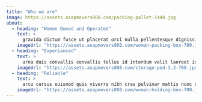 ```yaml
---
title: "Who we are"
image: https://assets.asapmovers808.com/packing-pallet-1440.jpg
about:
  - heading: "Women Owned and Operated"
    text: >
      gravida dictum fusce ut placerat orci nulla pellentesque dignissim enim sit amet venenatis urna cursus eget nunc scelerisque viverra mauris in aliquam sem fringilla ut morbi tincidunt augue interdum velit
    imageUrl: "https://assets.asapmovers808.com/woman-packing-box-700.jpg"
  - heading: "Experianced"
    text: >
      urna duis convallis convallis tellus id interdum velit laoreet id donec ultrices tincidunt arcu non sodales neque sodales ut etiam sit amet nisl purus in mollis nunc sed id semper
    imageUrl: "https://assets.asapmovers808.com/storage-pod-3.2-700.jpg"
  - heading: "Reliable"
    text: >
      arcu cursus euismod quis viverra nibh cras pulvinar mattis nunc sed blandit libero volutpat sed cras ornare arcu dui vivamus arcu felis bibendum ut tristique et egestas quis ipsum suspendisse
    imageUrl: "https://assets.asapmovers808.com/woman-holding-box-700.jpg"
---
```

